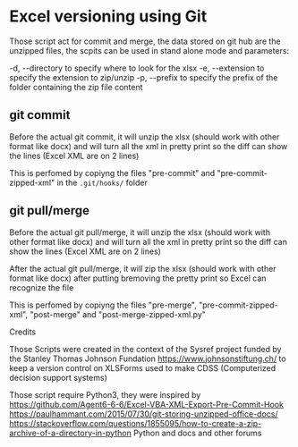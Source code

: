 # Excel versioning using Git

Those script act for commit and merge, the data stored on git hub are the unzipped files, the scpits can be used in stand alone mode and parameters:

-d, --directory to specify where to look for the xlsx
-e, --extension to specify the extension to zip/unzip
-p, --prefix to specify the prefix of the folder containing the zip file content

## git commit
Before the actual git commit, it will unzip the xlsx (should work with other format like docx) and will turn all the xml in pretty print so the diff can show the lines (Excel XML are on 2 lines)

This is perfomed by copiyng the files "pre-commit" and "pre-commit-zipped-xml" in the `.git/hooks/` folder

## git pull/merge
Before the actual git pull/merge, it will unzip the xlsx (should work with other format like docx) and will turn all the xml in pretty print so the diff can show the lines (Excel XML are on 2 lines)

After the actual git pull/merge, it will zip the xlsx (should work with other format like docx) after putting bremoving the pretty print so Excel can recognize the file

This is perfomed by copiyng the files "pre-merge", "pre-commit-zipped-xml", "post-merge" and "post-merge-zipped-xml.py"


Credits

Those Scripts were created in the context of the Sysref project funded by the Stanley Thomas Johnson Fundation https://www.johnsonstiftung.ch/ to keep a version control on XLSForms used to make CDSS (Computerized decision support systems)

Those script require Python3, they were inspired by https://github.com/Agent6-6-6/Excel-VBA-XML-Export-Pre-Commit-Hook
https://paulhammant.com/2015/07/30/git-storing-unzipped-office-docs/
https://stackoverflow.com/questions/1855095/how-to-create-a-zip-archive-of-a-directory-in-python
Python and docs and other forums

